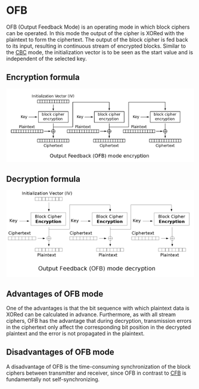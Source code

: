 # OFB

OFB (Output Feedback Mode) is an operating mode in which block ciphers can be operated. In this mode the output of the cipher is XORed with the plaintext to form the ciphertext. The output of the block cipher is fed back to its input, resulting in continuous stream of encrypted blocks. Similar to the [CBC](/docs/cbc_mode.md) mode, the initialization vector is to be seen as the start value and is independent of the selected key.

## Encryption formula

![](/docs/images/OFB_encryption.png)

## Decryption formula

![](/docs/images/OFB_decryption.png)

## Advantages of OFB mode

One of the advantages is that the bit sequence with which plaintext data is XORed can be calculated in advance. Furthermore, as with all stream ciphers, OFB has the advantage that during decryption, transmission errors in the ciphertext only affect the corresponding bit position in the decrypted plaintext and the error is not propagated in the plaintext.

## Disadvantages of OFB mode

A disadvantage of OFB is the time-consuming synchronization of the block ciphers between transmitter and receiver, since OFB in contrast to [CFB](/docs/cfb_mode.md) is fundamentally not self-synchronizing.
